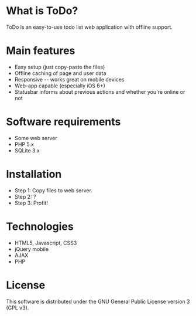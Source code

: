 What is ToDo?
=============

ToDo is an easy-to-use todo list web application with offline support.


Main features
=============

- Easy setup (just copy-paste the files)
- Offline caching of page and user data
- Responsive -- works great on mobile devices
- Web-app capable (especially iOS 6+)
- Statusbar informs about previous actions and whether you're online or not


Software requirements
=====================

- Some web server
- PHP 5.x
- SQLite 3.x


Installation
============

- Step 1: Copy files to web server.
- Step 2: ?
- Step 3: Profit!


Technologies
============

- HTML5, Javascript, CSS3
- jQuery mobile
- AJAX
- PHP


License
=======

This software is distributed under the GNU General Public License version 3 (GPL v3).
